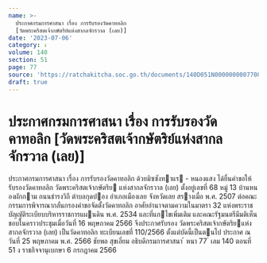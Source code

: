 ```yaml
---
name: >-
  ประกาศกรมการศาสนา เรื่อง การรับรองวัดคาทอลิก
  [วัดพระคริสตเจ้ากษัตริย์แห่งสากลจักรวาล (เลย)]
date: '2023-07-06'
category: ง
volume: 140
section: 51
page: 77
source: 'https://ratchakitcha.soc.go.th/documents/140D051N0000000007700.pdf'
draft: true
---
```


# ประกาศกรมการศาสนา เรื่อง การรับรองวัดคาทอลิก [วัดพระคริสตเจ้ากษัตริย์แห่งสากลจักรวาล (เลย)]

ประกาศกรมการศาสนา เรื่อง การรับรองวัดคาทอลิก ด้วยมิซซังทาแร - หนองแสง ได้ยื่นคําขอให้รับรองวัดคาทอลิก วัดพระคริสตเจ้ากษัตริย แห่งสากลจักรวาล (เลย) ตั้งอยู่เลขที่ 68 หมู่ 13 บ้านหนองผักกาม ถนนธํารงวิถี ตําบลกุดปอง อําเภอเมืองเลย จังหวัดเลย สรางเมื่อ พ.ศ. 2507 ต่อคณะกรรมการพิจารณากลั่นกรองคําขอจัดตั้งวัดคาทอลิก อาศัยอํานาจตามความในมาตรา 32 แห่งพระราชบัญญัติระเบียบบริหารราชการแผนดิน พ.ศ. 2534 และที่แกไขเพิ่มเติม และคณะรัฐมนตรีมีมติเห็นชอบในคราวประชุมเมื่อวันที่ 16 พฤษภาคม 2566 จึงประกาศรับรอง วัดพระคริสตเจ้ากษัตริยแห่งสากลจักรวาล (เลย) เป็นวัดคาทอลิก ทะเบียนเลขที่ 110/2566 ตั้งแต่บัดนี้เป็นตนไป ประกาศ ณ วันที่ 25 พฤษภาคม พ.ศ. 2566 ชัยพล สุขเอี่ยม อธิบดีกรมการศาสนา ้ หนา 77 ่ เลม 140 ตอนที่ 51 ง ราชกิจจานุเบกษา 6 กรกฎาคม 2566
